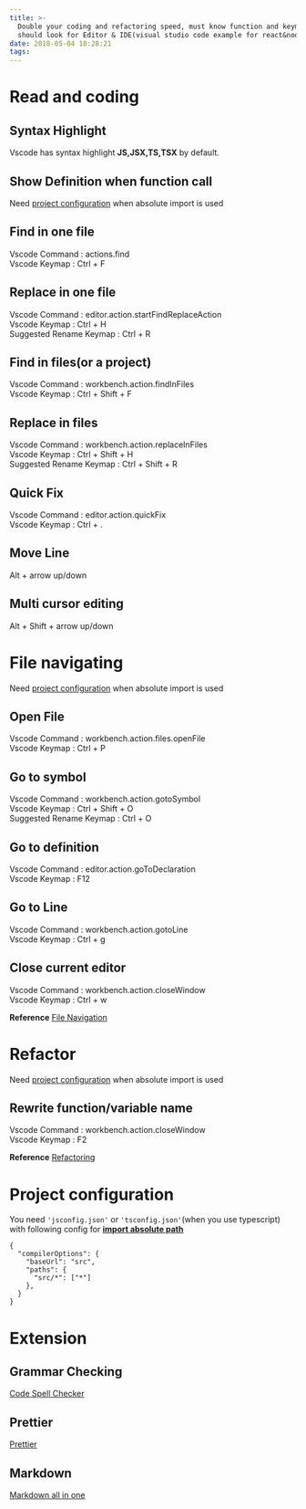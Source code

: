 ```yaml
---
title: >-
  Double your coding and refactoring speed, must know function and keymap you
  should look for Editor & IDE(visual studio code example for react&node js) from effective software engineer
date: 2018-05-04 10:28:21
tags:
---
```


# Read and coding

## Syntax Highlight

Vscode has syntax highlight **JS,JSX,TS,TSX** by default.

## Show Definition when function call

Need [project configuration](#Project-configuration) when absolute import is used

## Find in one file

Vscode Command : actions.find  
Vscode Keymap : Ctrl + F

## Replace in one file

Vscode Command : editor.action.startFindReplaceAction  
Vscode Keymap : Ctrl + H  
Suggested Rename Keymap : Ctrl + R

## Find in files(or a project)

Vscode Command : workbench.action.findInFiles  
Vscode Keymap : Ctrl + Shift + F

## Replace in files

Vscode Command : workbench.action.replaceInFiles  
Vscode Keymap : Ctrl + Shift + H  
Suggested Rename Keymap : Ctrl + Shift + R

## Quick Fix

Vscode Command : editor.action.quickFix  
Vscode Keymap : Ctrl + .

## Move Line

Alt + arrow up/down

## Multi cursor editing

Alt + Shift + arrow up/down

# File navigating

Need [project configuration](#Project-configuration) when absolute import is used

## Open File

Vscode Command : workbench.action.files.openFile  
Vscode Keymap : Ctrl + P

## Go to symbol

Vscode Command : workbench.action.gotoSymbol  
Vscode Keymap : Ctrl + Shift + O  
Suggested Rename Keymap : Ctrl + O

## Go to definition

Vscode Command : editor.action.goToDeclaration  
Vscode Keymap : F12

## Go to Line

Vscode Command : workbench.action.gotoLine  
Vscode Keymap : Ctrl + g

## Close current editor

Vscode Command : workbench.action.closeWindow  
Vscode Keymap : Ctrl + w

**Reference**
[File Navigation](https://code.visualstudio.com/docs/editor/editingevolved)

# Refactor

Need [project configuration](#Project-configuration) when absolute import is used

## Rewrite function/variable name

Vscode Command : workbench.action.closeWindow  
Vscode Keymap : F2

**Reference**
[Refactoring](https://code.visualstudio.com/docs/editor/refactoring)

# Project configuration

You need `'jsconfig.json'` or `'tsconfig.json'`(when you use typescript) with following config for [**import absolute path**](https://medium.com/@ktruong008/absolute-imports-with-create-react-app-4338fbca7e3d)

```
{
  "compilerOptions": {
    "baseUrl": "src",
    "paths": {
      "src/*": ["*"]
    },
  }
}
```

# Extension

## Grammar Checking

[Code Spell Checker](https://marketplace.visualstudio.com/items?itemName=streetsidesoftware.code-spell-checker)

## Prettier

[Prettier](https://marketplace.visualstudio.com/items?itemName=esbenp.prettier-vscode)

## Markdown

[Markdown all in one](https://marketplace.visualstudio.com/items?itemName=yzhang.markdown-all-in-one)
